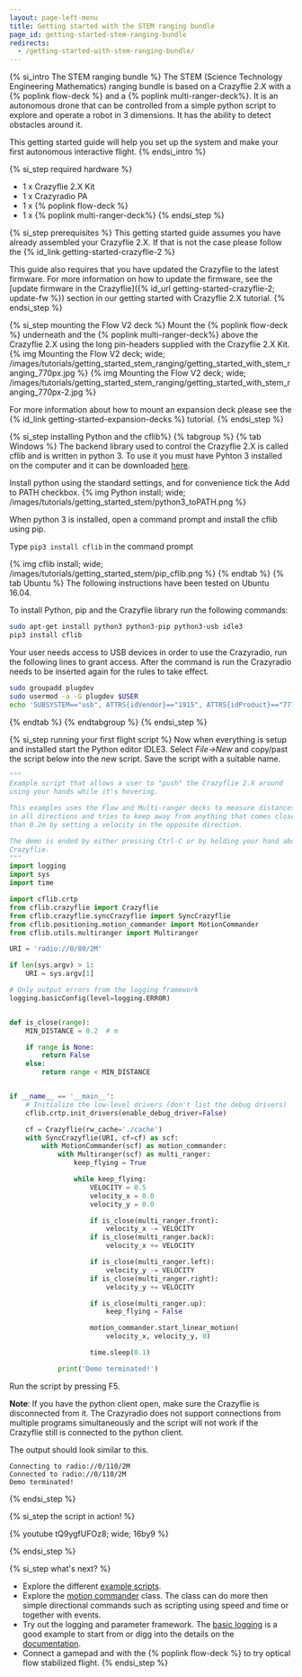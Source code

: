 ```yaml
---
layout: page-left-menu
title: Getting started with the STEM ranging bundle
page_id: getting-started-stem-ranging-bundle
redirects:
  - /getting-started-with-stem-ranging-bundle/
---
```


{% si_intro The STEM ranging bundle %}
The STEM (Science Technology Engineering Mathematics) ranging bundle is based on a Crazyflie 2.X with a {% poplink flow-deck %} and a {% poplink multi-ranger-deck%}.
It is an autonomous drone that can be controlled from a simple python script to explore and operate a robot in 3 dimensions.
It has the ability to detect obstacles around it.

This getting started guide will help you set up the system and make your first autonomous interactive flight.
{% endsi_intro %}

{% si_step required hardware %}
* 1 x Crazyflie 2.X Kit
* 1 x Crazyradio PA
* 1 x {% poplink flow-deck %}
* 1 x {% poplink multi-ranger-deck%}
{% endsi_step %}

{% si_step prerequisites %}
This getting started guide assumes you have already assembled your Crazyflie 2.X. If that is not the case please follow the {% id_link getting-started-crazyflie-2 %}

This guide also requires that you have updated the Crazyflie to the latest firmware. For more information on how to update the firmware, see the [update firmware in the Crazyflie]({% id_url getting-started-crazyflie-2; update-fw %}) section in our getting started with Crazyflie 2.X tutorial.
{% endsi_step %}

{% si_step  mounting the Flow V2 deck %}
Mount the {% poplink flow-deck %} underneath and the {% poplink multi-ranger-deck%} above the Crazyflie 2.X using the long pin-headers supplied with the Crazyflie 2.X Kit.
{% img Mounting the Flow V2 deck; wide; /images/tutorials/getting_started_stem_ranging/getting_started_with_stem_ranging_770px.jpg %}
{% img Mounting the Flow V2 deck; wide; /images/tutorials/getting_started_stem_ranging/getting_started_with_stem_ranging_770px-2.jpg %}

For more information about how to mount an expansion deck please see the {% id_link getting-started-expansion-decks %} tutorial.
{% endsi_step %}

{% si_step installing Python and the cflib%}
{% tabgroup %}
{% tab Windows %}
The backend library used to control the Crazyflie 2.X is called cflib and is written
in python 3. To use it you must have Pyhton 3 installed on the computer and it can
be downloaded [here](http://www.python.org).

Install python using the standard settings, and for convenience tick the Add to PATH checkbox.
{% img Python install; wide; /images/tutorials/getting_started_stem/python3_toPATH.png %}

When python 3 is installed, open a command prompt and install the cflib using pip.

Type ```pip3 install cflib``` in the command prompt

{% img cflib install; wide; /images/tutorials/getting_started_stem/pip_cflib.png %}
{% endtab %}
{% tab Ubuntu %}
The following instructions have been tested on Ubuntu 16.04.

To install Python, pip and the Crazyflie library run the following commands:

``` bash
sudo apt-get install python3 python3-pip python3-usb idle3
pip3 install cflib
```

Your user needs access to USB devices in order to use the Crazyradio, run the
following lines to grant access. After the command is run the Crazyradio needs
to be inserted again for the rules to take effect.

``` bash
sudo groupadd plugdev
sudo usermod -a -G plugdev $USER
echo 'SUBSYSTEM=="usb", ATTRS{idVendor}=="1915", ATTRS{idProduct}=="7777", MODE="0664", GROUP="plugdev"' | sudo tee /etc/udev/rules.d/99-crazyradio.rules
```

{% endtab %}
{% endtabgroup %}
{% endsi_step %}

{% si_step  running your first flight script %}
Now when everything is setup and installed start the Python editor IDLE3.
Select *File->New* and copy/past the script below into the new script. Save
the script with a suitable name.

``` python
"""
Example script that allows a user to "push" the Crazyflie 2.X around
using your hands while it's hovering.

This examples uses the Flow and Multi-ranger decks to measure distances
in all directions and tries to keep away from anything that comes closer
than 0.2m by setting a velocity in the opposite direction.

The demo is ended by either pressing Ctrl-C or by holding your hand above the
Crazyflie.
"""
import logging
import sys
import time

import cflib.crtp
from cflib.crazyflie import Crazyflie
from cflib.crazyflie.syncCrazyflie import SyncCrazyflie
from cflib.positioning.motion_commander import MotionCommander
from cflib.utils.multiranger import Multiranger

URI = 'radio://0/80/2M'

if len(sys.argv) > 1:
    URI = sys.argv[1]

# Only output errors from the logging framework
logging.basicConfig(level=logging.ERROR)


def is_close(range):
    MIN_DISTANCE = 0.2  # m

    if range is None:
        return False
    else:
        return range < MIN_DISTANCE


if __name__ == '__main__':
    # Initialize the low-level drivers (don't list the debug drivers)
    cflib.crtp.init_drivers(enable_debug_driver=False)

    cf = Crazyflie(rw_cache='./cache')
    with SyncCrazyflie(URI, cf=cf) as scf:
        with MotionCommander(scf) as motion_commander:
            with Multiranger(scf) as multi_ranger:
                keep_flying = True

                while keep_flying:
                    VELOCITY = 0.5
                    velocity_x = 0.0
                    velocity_y = 0.0

                    if is_close(multi_ranger.front):
                        velocity_x -= VELOCITY
                    if is_close(multi_ranger.back):
                        velocity_x += VELOCITY

                    if is_close(multi_ranger.left):
                        velocity_y -= VELOCITY
                    if is_close(multi_ranger.right):
                        velocity_y += VELOCITY

                    if is_close(multi_ranger.up):
                        keep_flying = False

                    motion_commander.start_linear_motion(
                        velocity_x, velocity_y, 0)

                    time.sleep(0.1)

            print('Demo terminated!')
```

Run the script by pressing F5.

**Note**: If you have the python client open, make sure the Crazyflie is disconnected from it.
The Crazyradio does not support connections from multiple programs simultaneously and
the script will not work if the Crazyflie still is connected to the python client.

The output should look similar to this.

```
Connecting to radio://0/110/2M
Connected to radio://0/110/2M
Demo terminated!
```

{% endsi_step %}

{% si_step the script in action! %}

{% youtube tQ9ygfUFOz8; wide; 16by9 %}

{% endsi_step %}

{% si_step what's next? %}
* Explore the different [example scripts](https://github.com/bitcraze/crazyflie-lib-python/blob/master/examples).
* Explore the [motion commander](https://github.com/bitcraze/crazyflie-lib-python/blob/master/cflib/positioning/motion_commander.py) class. The class can do more then simple directional commands such as scripting using speed and time or together with events.
* Try out the logging and parameter framework. The [basic logging](https://github.com/bitcraze/crazyflie-lib-python/blob/master/examples/basiclogSync.py) is a good example to start from or digg into the details on the [documentation](/documentation/repository/crazyflie-firmware/master/userguides/logparam/).
* Connect a gamepad and with the {% poplink flow-deck %} to try optical flow stabilized flight.
{% endsi_step %}

